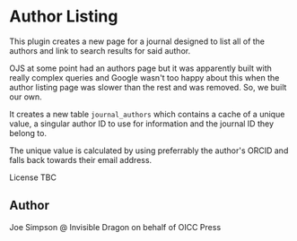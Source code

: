 # Author Listing

This plugin creates a new page for a journal designed to list all of the authors and link to search results for said author.

OJS at some point had an authors page but it was apparently built with really complex queries and Google wasn't too happy about this
when the author listing page was slower than the rest and was removed. So, we built our own.

It creates a new table `journal_authors` which contains a cache of a unique value, a singular author ID to use for information and
the journal ID they belong to.

The unique value is calculated by using preferrably the author's ORCID and falls back towards their email address.

License TBC

## Author

Joe Simpson @ Invisible Dragon on behalf of OICC Press
